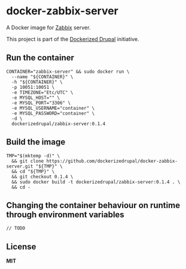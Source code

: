 # docker-zabbix-server

A Docker image for [Zabbix](http://www.zabbix.com/) server.

This project is part of the [Dockerized Drupal](https://dockerizedrupal.com/) initiative.

## Run the container

    CONTAINER="zabbix-server" && sudo docker run \
      --name "${CONTAINER}" \
      -h "${CONTAINER}" \
      -p 10051:10051 \
      -e TIMEZONE="Etc/UTC" \
      -e MYSQL_HOST="" \
      -e MYSQL_PORT="3306" \
      -e MYSQL_USERNAME="container" \
      -e MYSQL_PASSWORD="container" \
      -d \
      dockerizedrupal/zabbix-server:0.1.4

## Build the image

    TMP="$(mktemp -d)" \
      && git clone https://github.com/dockerizedrupal/docker-zabbix-server.git "${TMP}" \
      && cd "${TMP}" \
      && git checkout 0.1.4 \
      && sudo docker build -t dockerizedrupal/zabbix-server:0.1.4 . \
      && cd -

## Changing the container behaviour on runtime through environment variables

    // TODO

## License

**MIT**
